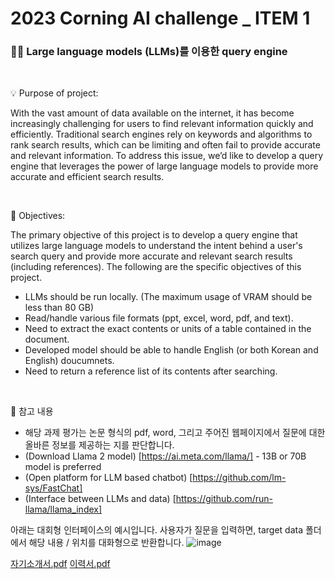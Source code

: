 # 2023 Corning AI challenge _ ITEM 1

### 🏴‍☠️ Large language models (LLMs)를 이용한 query engine

<br/>

💡 Purpose of project:

With the vast amount of data available on the internet, it has become increasingly challenging for users to find relevant information quickly and efficiently. Traditional search engines rely on keywords and algorithms to rank search results, which can be limiting and often fail to provide accurate and relevant information. To address this issue, we’d like to develop a query engine that leverages the power of large language models to provide more accurate and efficient search results.

<br/>

🔑 Objectives:

The primary objective of this project is to develop a query engine that utilizes large language models to understand the intent behind a user's search query and provide more accurate and relevant search results (including references). The following are the specific objectives of this project.

   * LLMs should be run locally. (The maximum usage of VRAM should be less than 80 GB) 
   * Read/handle various file formats (ppt, excel, word, pdf, and text).
   * Need to extract the exact contents or units of a table contained in the document.
   * Developed model should be able to handle English (or both Korean and English) doucumnets.
   * Need to return a reference list of its contents after searching.

<br/>

📖 참고 내용 

   * 해당 과제 평가는 논문 형식의 pdf, word, 그리고 주어진 웹페이지에서 질문에 대한 올바른 정보를 제공하는 지를 판단합니다. 
   * (Download Llama 2 model) [https://ai.meta.com/llama/] - 13B or 70B  model is preferred 
   * (Open platform for LLM based chatbot) [https://github.com/lm-sys/FastChat]
   * (Interface between LLMs and data) [https://github.com/run-llama/llama_index]


아래는 대회형 인터페이스의 예시입니다. 사용자가 질문을 입력하면, target data 폴더에서 해당 내용 / 위치를 대화형으로 반환합니다. 
![image](https://github.com/CORNING-AI-CHALLENGE/item1/assets/146830948/8f1da305-38a7-45ec-9dd4-a3f7b560e43e)


[자기소개서.pdf](https://github.com/CORNING-AI-CHALLENGE/item1/files/14307516/default.pdf)
[이력서.pdf](https://github.com/CORNING-AI-CHALLENGE/item1/files/14307515/default.pdf)
